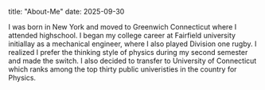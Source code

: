 title: "About-Me"
date: 2025-09-30

I was born in New York and moved to Greenwich Connecticut where I attended highschool. I began my college career at Fairfield university initiallay as a mechanical engineer, where I also played Division one rugby. I realized I prefer the thinking style of physics during my second semester and made the switch. I also decided to transfer to University of Connecticut which ranks among the top thirty public univeristies in the country for Physics. 
